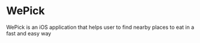# WePick
WePick is an iOS application that helps user to find nearby places to eat in a fast and easy way
